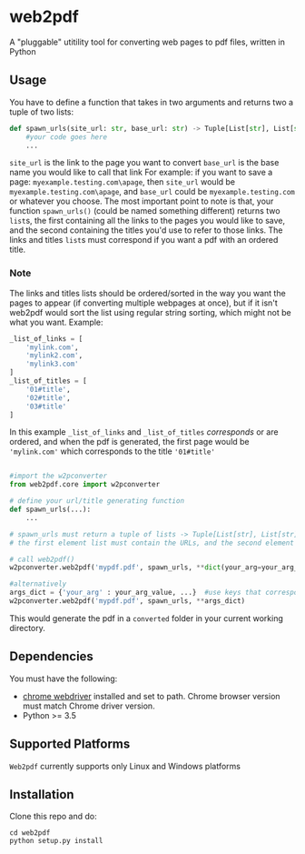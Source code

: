 # web2pdf

A "pluggable" utitility tool for converting web pages to pdf files, written in Python

## Usage

You have to define a function that takes in two arguments and returns two a tuple of two lists:

```python
def spawn_urls(site_url: str, base_url: str) -> Tuple[List[str], List[str]]:
    #your code goes here
    ...
```
```site_url``` is the link to the page you want to convert
```base_url``` is the base name you would like to call that link
For example: 
if you want to save a page: ```myexample.testing.com\apage```, then ```site_url``` would be ```myexample.testing.com\apage```, and ```base_url``` could be ```myexample.testing.com``` or whatever you choose.
The most important point to note is that, your function ```spawn_urls()``` (could be named something different) returns two ```list```s, the first containing all the links to the pages you would like to save, and the second containing the titles you'd use to refer to those links. The links and titles ```list```s must correspond if you want a pdf with an ordered title.

### Note
The links and titles lists should be ordered/sorted in the way you want the pages to appear (if converting multiple webpages at once), but if it isn't web2pdf would sort the list using regular string sorting, which might not be what you want.
Example: 
```python
_list_of_links = [
    'mylink.com',
    'mylink2.com',
    'mylink3.com'
]
_list_of_titles = [
    '01#title',
    '02#title',
    '03#title'
]
```
In this example ```_list_of_links``` and ```_list_of_titles``` _corresponds_ or are ordered, and when the pdf is generated, the first page would be ```'mylink.com'``` which corresponds to the title ```'01#title'```

```python

#import the w2pconverter
from web2pdf.core import w2pconverter

# define your url/title generating function
def spawn_urls(...):
    ...

# spawn_urls must return a tuple of lists -> Tuple[List[str], List[str]]
# the first element list must contain the URLs, and the second element list must contain your choice of "title" for each corresponding URL in the first element list.

# call web2pdf()
w2pconverter.web2pdf('mypdf.pdf', spawn_urls, **dict(your_arg=your_arg_value, ...))

#alternatively
args_dict = {'your_arg' : your_arg_value, ...}  #use keys that corresponds to your function's arguments
w2pconverter.web2pdf('mypdf.pdf', spawn_urls, **args_dict)

```
This would generate the pdf in a  ```converted``` folder in your current working directory.

## Dependencies

You must have the following:
* [chrome webdriver](https://chromedriver.chromium.org/downloads) installed and set to path. Chrome browser version must match Chrome driver version.
* Python >= 3.5


## Supported Platforms

```Web2pdf``` currently supports only Linux and Windows platforms


## Installation

Clone this repo and do:
```
cd web2pdf
python setup.py install
```


